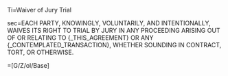 Ti=Waiver of Jury Trial

sec=<span style="text-transform:uppercase">Each party, knowingly, voluntarily, and intentionally, waives its right to trial by jury in any proceeding arising out of or relating to {_this_Agreement} or any {_Contemplated_Transaction}, whether sounding in contract, tort, or otherwise. </span>

=[G/Z/ol/Base]
